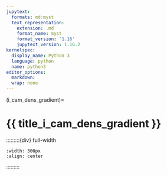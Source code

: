 ```yaml
---
jupytext:
  formats: md:myst
  text_representation:
    extension: .md
    format_name: myst
    format_version: '1.16'
    jupytext_version: 1.16.2
kernelspec:
  display_name: Python 3
  language: python
  name: python3
editor_options: 
  markdown: 
  wrap: none
---
```

(i_cam_dens_gradient)=
# {{ title_i_cam_dens_gradient }}

:::::::::{div} full-width

```{figure} ../03_images/03_image_files/00_coming_soon.png
:width: 300px
:align: center
```

:::::::::